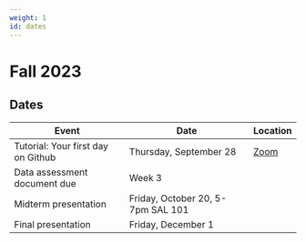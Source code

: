 ```yaml
---
weight: 1
id: dates
---
```


# Fall 2023

## Dates

| Event                                                       | Date                        | Location                                                                                             |
| ----------------------------------------------------------- | --------------------------- | ---------------------------------------------------------------------------------------------------- |
| Tutorial: Your first day on Github                          | Thursday, September 28      | [Zoom](https://usc.zoom.us/j/93294675807)                                                            |
| Data assessment document due                                | Week 3                      |                                                                                                      |
| Midterm presentation                                        | Friday, October 20, 5-7pm SAL 101 |                                                                                                      |
| Final presentation                                          | Friday, December 1          |                                                                                                      |
